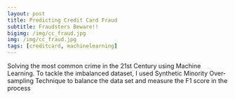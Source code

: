 ```yaml
---
layout: post
title: Predicting Credit Card Fraud
subtitle: Fraudsters Beware!!
bigimg: /img/cc_fraud.jpg
img: /img/cc_fraud.jpg
tags: [creditcard, machinelearning]
---
```


Solving the most common crime in the 21st Century using Machine Learning. To tackle the imbalanced dataset, I used Synthetic Minority Over-sampling Technique to balance the data set and measure the F1 score in the process
